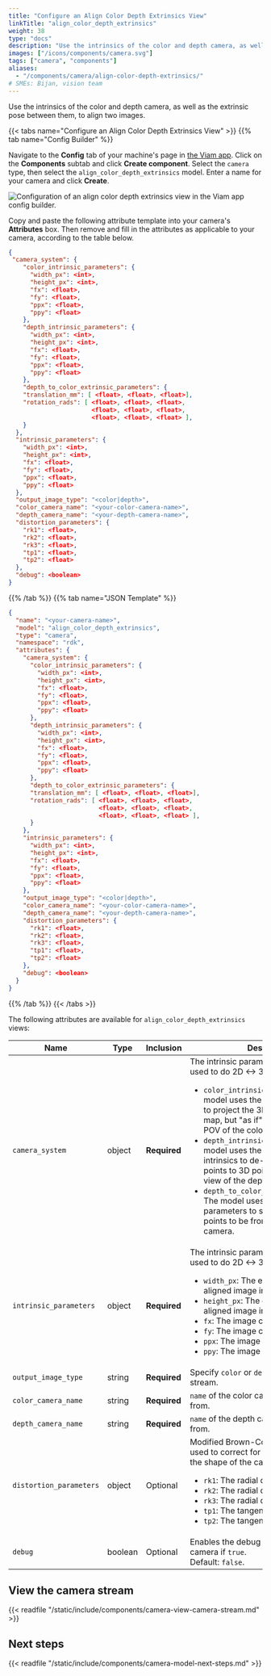 ```yaml
---
title: "Configure an Align Color Depth Extrinsics View"
linkTitle: "align_color_depth_extrinsics"
weight: 38
type: "docs"
description: "Use the intrinsics of the color and depth camera, as well as the extrinsic pose between them, to align two images."
images: ["/icons/components/camera.svg"]
tags: ["camera", "components"]
aliases:
  - "/components/camera/align-color-depth-extrinsics/"
# SMEs: Bijan, vision team
---
```


Use the intrinsics of the color and depth camera, as well as the extrinsic pose between them, to align two images.

{{< tabs name="Configure an Align Color Depth Extrinsics View" >}}
{{% tab name="Config Builder" %}}

Navigate to the **Config** tab of your machine's page in [the Viam app](https://app.viam.com).
Click on the **Components** subtab and click **Create component**.
Select the `camera` type, then select the `align_color_depth_extrinsics` model.
Enter a name for your camera and click **Create**.

![Configuration of an align color depth extrinsics view in the Viam app config builder.](/components/camera/configure-align-color-depth-extrinsics.png)

Copy and paste the following attribute template into your camera's **Attributes** box.
Then remove and fill in the attributes as applicable to your camera, according to the table below.

```json {class="line-numbers linkable-line-numbers"}
{
 "camera_system": {
    "color_intrinsic_parameters": {
      "width_px": <int>,
      "height_px": <int>,
      "fx": <float>,
      "fy": <float>,
      "ppx": <float>,
      "ppy": <float>
    },
    "depth_intrinsic_parameters": {
      "width_px": <int>,
      "height_px": <int>,
      "fx": <float>,
      "fy": <float>,
      "ppx": <float>,
      "ppy": <float>
    },
    "depth_to_color_extrinsic_parameters": {
    "translation_mm": [ <float>, <float>, <float>],
    "rotation_rads": [ <float>, <float>, <float>,
                       <float>, <float>, <float>,
                       <float>, <float>, <float> ],
    }
  },
  "intrinsic_parameters": {
    "width_px": <int>,
    "height_px": <int>,
    "fx": <float>,
    "fy": <float>,
    "ppx": <float>,
    "ppy": <float>
  },
  "output_image_type": "<color|depth>",
  "color_camera_name": "<your-color-camera-name>",
  "depth_camera_name": "<your-depth-camera-name>",
  "distortion_parameters": {
    "rk1": <float>,
    "rk2": <float>,
    "rk3": <float>,
    "tp1": <float>,
    "tp2": <float>
  },
  "debug": <boolean>
}
```

{{% /tab %}}
{{% tab name="JSON Template" %}}

```json {class="line-numbers linkable-line-numbers"}
{
  "name": "<your-camera-name>",
  "model": "align_color_depth_extrinsics",
  "type": "camera",
  "namespace": "rdk",
  "attributes": {
    "camera_system": {
      "color_intrinsic_parameters": {
        "width_px": <int>,
        "height_px": <int>,
        "fx": <float>,
        "fy": <float>,
        "ppx": <float>,
        "ppy": <float>
      },
      "depth_intrinsic_parameters": {
        "width_px": <int>,
        "height_px": <int>,
        "fx": <float>,
        "fy": <float>,
        "ppx": <float>,
        "ppy": <float>
      },
      "depth_to_color_extrinsic_parameters": {
      "translation_mm": [ <float>, <float>, <float>],
      "rotation_rads": [ <float>, <float>, <float>,
                         <float>, <float>, <float>,
                         <float>, <float>, <float> ],
      }
    },
    "intrinsic_parameters": {
      "width_px": <int>,
      "height_px": <int>,
      "fx": <float>,
      "fy": <float>,
      "ppx": <float>,
      "ppy": <float>
    },
    "output_image_type": "<color|depth>",
    "color_camera_name": "<your-color-camera-name>",
    "depth_camera_name": "<your-depth-camera-name>",
    "distortion_parameters": {
      "rk1": <float>,
      "rk2": <float>,
      "rk3": <float>,
      "tp1": <float>,
      "tp2": <float>
    },
    "debug": <boolean>
  }
}
```

{{% /tab %}}
{{< /tabs >}}

The following attributes are available for `align_color_depth_extrinsics` views:

<!-- prettier-ignore -->
| Name | Type | Inclusion | Description |
| ---- | ---- | --------- | ----------- |
| `camera_system` | object | **Required** | The intrinsic parameters of the camera used to do 2D <-> 3D projections: <ul> <li> <code>color_intrinsic_parameters</code>: The model uses the color camera intrinsics to project the 3D points to a 2D depth map, but "as if" it was taken from the POV of the color camera. </li> <li> <code>depth_intrinsic_parameters</code>: The model uses the depth camera intrinsics to de-project the 2D depth points to 3D points, from the point of view of the depth camera. </li> <li> <code>depth_to_color_extrinsic_parameters</code>: The model uses the extrinsic parameters to shift the 3D depth points to be from the POV of the color camera. </li> </ul> |
| `intrinsic_parameters` | object | **Required** | The intrinsic parameters of the camera used to do 2D <-> 3D projections: <ul> <li> <code>width_px</code>: The expected width of the aligned image in pixels. </li> <li> <code>height_px</code>: The expected height of the aligned image in pixels. </li> <li> <code>fx</code>: The image center x point. </li> <li> <code>fy</code>: The image center y point. </li> <li> <code>ppx</code>: The image focal x. </li> <li> <code>ppy</code>: The image focal y. </li> </ul> |
| `output_image_type` | string | **Required** | Specify `color` or `depth` for the output stream. |
| `color_camera_name` | string | **Required** | `name` of the color camera to pull images from. |
| `depth_camera_name` | string | **Required** | `name` of the depth camera to pull images from. |
| `distortion_parameters` | object | Optional | Modified Brown-Conrady parameters used to correct for distortions caused by the shape of the camera lens: <ul> <li> <code>rk1</code>: The radial distortion x. </li> <li> <code>rk2</code>: The radial distortion y. </li> <li> <code>rk3</code>: The radial distortion z. </li> <li> <code>tp1</code>: The tangential distortion x. </li> <li> <code>tp2</code>: The tangential distortion y. </li> </ul> |
| `debug` | boolean | Optional | Enables the debug outputs from the camera if `true`. <br> Default: `false`. |

## View the camera stream

{{< readfile "/static/include/components/camera-view-camera-stream.md" >}}

## Next steps

{{< readfile "/static/include/components/camera-model-next-steps.md" >}}

